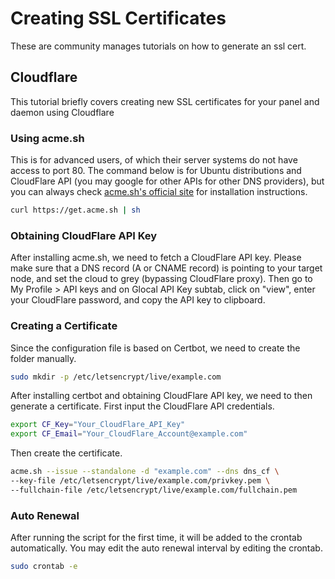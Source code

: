 # Creating SSL Certificates
These are community manages tutorials on how to generate an ssl cert.


## Cloudflare
This tutorial briefly covers creating new SSL certificates for your panel and daemon using Cloudflare

### Using acme.sh
This is for advanced users, of which their server systems do not have access to port 80. The command below is for Ubuntu distributions and CloudFlare API (you may google for other APIs for other DNS providers), but you can always check [acme.sh's official site](https://github.com/Neilpang/acme.sh) for installation instructions.

``` bash
curl https://get.acme.sh | sh
```

### Obtaining CloudFlare API Key
After installing acme.sh, we need to fetch a CloudFlare API key. Please make sure that a DNS record (A or CNAME record) is pointing to your target node, and set the cloud to grey (bypassing CloudFlare proxy). Then go to My Profile > API keys and on Glocal API Key subtab, click on "view", enter your CloudFlare password, and copy the API key to clipboard.

### Creating a Certificate
Since the configuration file is based on Certbot, we need to create the folder manually.

```bash
sudo mkdir -p /etc/letsencrypt/live/example.com
```

After installing certbot and obtaining CloudFlare API key, we need to then generate a certificate. First input the CloudFlare API credentials.

```bash
export CF_Key="Your_CloudFlare_API_Key"
export CF_Email="Your_CloudFlare_Account@example.com"
```
Then create the certificate.

```bash
acme.sh --issue --standalone -d "example.com" --dns dns_cf \
--key-file /etc/letsencrypt/live/example.com/privkey.pem \
--fullchain-file /etc/letsencrypt/live/example.com/fullchain.pem 
```
### Auto Renewal
After running the script for the first time, it will be added to the crontab automatically. You may edit the auto renewal interval by editing the crontab.

```bash
sudo crontab -e
```
